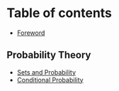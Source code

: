 # Table of contents

* [Foreword](README.md)

## Probability Theory

* [Sets and Probability](probability-theory/Sets-and-Probability.md)
* [Conditional Probability](probability-theory/conditional-probability.md)
